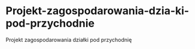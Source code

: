 # Projekt-zagospodarowania-dzia-ki-pod-przychodnie
Projekt zagospodarowania działki pod przychodnię
